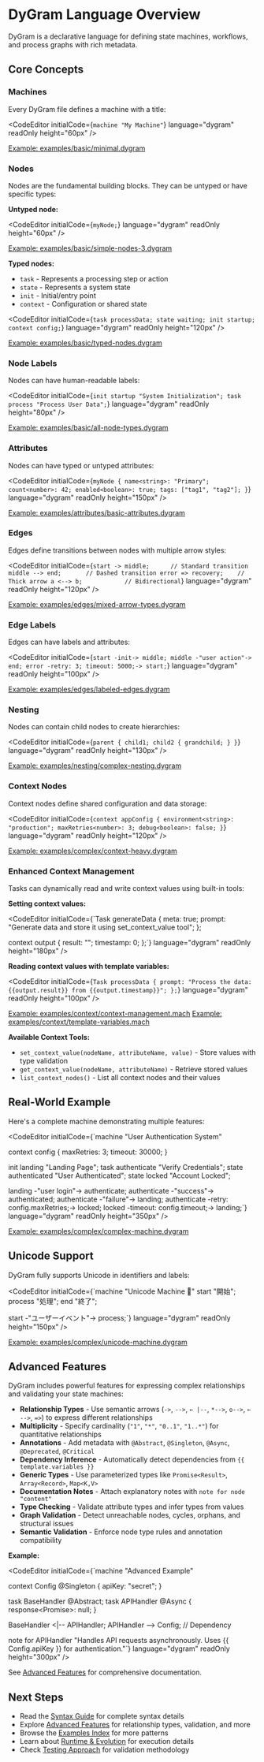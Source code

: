 <Layout>

# DyGram Language Overview

DyGram is a declarative language for defining state machines, workflows, and process graphs with rich metadata.

## Core Concepts

### Machines
Every DyGram file defines a machine with a title:

<CodeEditor
    initialCode={`machine "My Machine"`}
    language="dygram"
    readOnly
    height="60px"
/>

[Example: examples/basic/minimal.dygram](../examples/basic/minimal.dygram)

### Nodes
Nodes are the fundamental building blocks. They can be untyped or have specific types:

**Untyped node:**

<CodeEditor
    initialCode={`myNode;`}
    language="dygram"
    readOnly
    height="60px"
/>

[Example: examples/basic/simple-nodes-3.dygram](../examples/basic/simple-nodes-3.dygram)

**Typed nodes:**
- `task` - Represents a processing step or action
- `state` - Represents a system state
- `init` - Initial/entry point
- `context` - Configuration or shared state

<CodeEditor
    initialCode={`task processData;
state waiting;
init startup;
context config;`}
    language="dygram"
    readOnly
    height="120px"
/>

[Example: examples/basic/typed-nodes.dygram](../examples/basic/typed-nodes.dygram)

### Node Labels
Nodes can have human-readable labels:

<CodeEditor
    initialCode={`init startup "System Initialization";
task process "Process User Data";`}
    language="dygram"
    readOnly
    height="80px"
/>

[Example: examples/basic/all-node-types.dygram](../examples/basic/all-node-types.dygram)

### Attributes
Nodes can have typed or untyped attributes:

<CodeEditor
    initialCode={`myNode {
    name<string>: "Primary";
    count<number>: 42;
    enabled<boolean>: true;
    tags: ["tag1", "tag2"];
}`}
    language="dygram"
    readOnly
    height="150px"
/>

[Example: examples/attributes/basic-attributes.dygram](../examples/attributes/basic-attributes.dygram)

### Edges
Edges define transitions between nodes with multiple arrow styles:

<CodeEditor
    initialCode={`start -> middle;      // Standard transition
middle --> end;       // Dashed transition
error => recovery;    // Thick arrow
a <--> b;            // Bidirectional`}
    language="dygram"
    readOnly
    height="120px"
/>

[Example: examples/edges/mixed-arrow-types.dygram](../examples/edges/mixed-arrow-types.dygram)

### Edge Labels
Edges can have labels and attributes:

<CodeEditor
    initialCode={`start -init-> middle;
middle -"user action"-> end;
error -retry: 3; timeout: 5000;-> start;`}
    language="dygram"
    readOnly
    height="100px"
/>

[Example: examples/edges/labeled-edges.dygram](../examples/edges/labeled-edges.dygram)

### Nesting
Nodes can contain child nodes to create hierarchies:

<CodeEditor
    initialCode={`parent {
    child1;
    child2 {
        grandchild;
    }
}`}
    language="dygram"
    readOnly
    height="130px"
/>

[Example: examples/nesting/complex-nesting.dygram](../examples/nesting/complex-nesting.dygram)

### Context Nodes
Context nodes define shared configuration and data storage:

<CodeEditor
    initialCode={`context appConfig {
    environment<string>: "production";
    maxRetries<number>: 3;
    debug<boolean>: false;
}`}
    language="dygram"
    readOnly
    height="120px"
/>

[Example: examples/complex/context-heavy.dygram](../examples/complex/context-heavy.dygram)

### Enhanced Context Management
Tasks can dynamically read and write context values using built-in tools:

**Setting context values:**

<CodeEditor
    initialCode={`Task generateData {
  meta: true;
  prompt: "Generate data and store it using set_context_value tool";
};

context output {
  result<string>: "";
  timestamp<number>: 0;
};`}
    language="dygram"
    readOnly
    height="180px"
/>

**Reading context values with template variables:**

<CodeEditor
    initialCode={`Task processData {
  prompt: "Process the data: {{output.result}} from {{output.timestamp}}";
};`}
    language="dygram"
    readOnly
    height="100px"
/>

[Example: examples/context/context-management.mach](../examples/context/context-management.mach)
[Example: examples/context/template-variables.mach](../examples/context/template-variables.mach)

**Available Context Tools:**
- `set_context_value(nodeName, attributeName, value)` - Store values with type validation
- `get_context_value(nodeName, attributeName)` - Retrieve stored values
- `list_context_nodes()` - List all context nodes and their values

## Real-World Example

Here's a complete machine demonstrating multiple features:

<CodeEditor
    initialCode={`machine "User Authentication System"

context config {
    maxRetries<number>: 3;
    timeout<number>: 30000;
}

init landing "Landing Page";
task authenticate "Verify Credentials";
state authenticated "User Authenticated";
state locked "Account Locked";

landing -"user login"-> authenticate;
authenticate -"success"-> authenticated;
authenticate -"failure"-> landing;
authenticate -retry: config.maxRetries;-> locked;
locked -timeout: config.timeout;-> landing;`}
    language="dygram"
    readOnly
    height="350px"
/>

[Example: examples/complex/complex-machine.dygram](../examples/complex/complex-machine.dygram)

## Unicode Support

DyGram fully supports Unicode in identifiers and labels:

<CodeEditor
    initialCode={`machine "Unicode Machine 🔄"
start "開始";
process "処理";
end "終了";

start -"ユーザーイベント"-> process;`}
    language="dygram"
    readOnly
    height="150px"
/>

[Example: examples/complex/unicode-machine.dygram](../examples/complex/unicode-machine.dygram)

## Advanced Features

DyGram includes powerful features for expressing complex relationships and validating your state machines:

- **Relationship Types** - Use semantic arrows (`->`, `-->`, `← |--`, `*-->`, `o-->`, `← -->`, `=>`) to express different relationships
- **Multiplicity** - Specify cardinality (`"1"`, `"*"`, `"0..1"`, `"1..*"`) for quantitative relationships
- **Annotations** - Add metadata with `@Abstract`, `@Singleton`, `@Async`, `@Deprecated`, `@Critical`
- **Dependency Inference** - Automatically detect dependencies from `{{ template.variables }}`
- **Generic Types** - Use parameterized types like `Promise<Result>`, `Array<Record>`, `Map<K,V>`
- **Documentation Notes** - Attach explanatory notes with `note for node "content"`
- **Type Checking** - Validate attribute types and infer types from values
- **Graph Validation** - Detect unreachable nodes, cycles, orphans, and structural issues
- **Semantic Validation** - Enforce node type rules and annotation compatibility

**Example:**

<CodeEditor
    initialCode={`machine "Advanced Example"

context Config @Singleton {
    apiKey<string>: "secret";
}

task BaseHandler @Abstract;
task APIHandler @Async {
    response<Promise<Response>>: null;
}

BaseHandler <|-- APIHandler;
APIHandler --> Config;  // Dependency

note for APIHandler "Handles API requests asynchronously.
Uses {{ Config.apiKey }} for authentication."`}
    language="dygram"
    readOnly
    height="300px"
/>

See [Advanced Features](advanced-features.html) for comprehensive documentation.

## Next Steps

- Read the [Syntax Guide](syntax-guide.html) for complete syntax details
- Explore [Advanced Features](advanced-features.html) for relationship types, validation, and more
- Browse the [Examples Index](examples-index.html) for more patterns
- Learn about [Runtime & Evolution](runtime-and-evolution.html) for execution details
- Check [Testing Approach](testing-approach.html) for validation methodology

</Layout>
